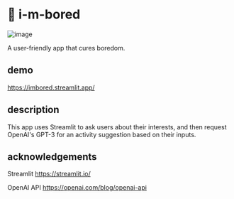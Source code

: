 # 🥱 i-m-bored
![image](https://github.com/elijahrenner/i-m-bored/assets/123704818/88d8b0ea-3057-445b-86fd-7ae677638eeb)

A user-friendly app that cures boredom.

## demo

https://imbored.streamlit.app/

## description

This app uses Streamlit to ask users about their interests, and then request OpenAI's GPT-3 for an activity suggestion based on their inputs.

## acknowledgements

Streamlit https://streamlit.io/

OpenAI API https://openai.com/blog/openai-api
